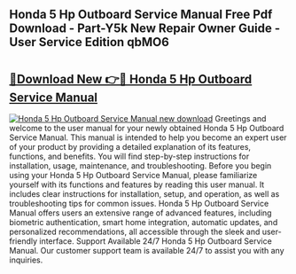 ## Honda 5 Hp Outboard Service Manual Free Pdf Download - Part-Y5k New Repair Owner Guide - User Service Edition qbMO6

# <h2><a href="http://bc67990.oget.top/?id=Honda+5+Hp+Outboard+Service+Manual">🔗Download New 👉🔴 Honda 5 Hp Outboard Service Manual</a></h2>

[![Honda 5 Hp Outboard Service Manual new download](https://i.imgur.com/5g1atiW.png)](http://bc67990.oget.top/?id=Honda+5+Hp+Outboard+Service+Manual)
Greetings and welcome to the user manual for your newly obtained Honda 5 Hp Outboard Service Manual. This manual is intended to help you become an expert user of your product by providing a detailed explanation of its features, functions, and benefits. You will find step-by-step instructions for installation, usage, maintenance, and troubleshooting. Before you begin using your Honda 5 Hp Outboard Service Manual, please familiarize yourself with its functions and features by reading this user manual. It includes clear instructions for installation, setup, and operation, as well as troubleshooting tips for common issues. Honda 5 Hp Outboard Service Manual offers users an extensive range of advanced features, including biometric authentication, smart home integration, automatic updates, and personalized recommendations, all accessible through the sleek and user-friendly interface. Support Available 24/7 Honda 5 Hp Outboard Service Manual. Our customer support team is available 24/7 to assist you with any inquiries.
